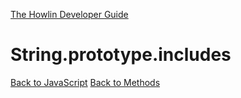 [The Howlin Developer Guide](/index.md)



String.prototype.includes
=========================

[Back to JavaScript](../index.md)
[Back to Methods](../methods.md)



